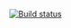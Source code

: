 [![Build status](https://ci.appveyor.com/api/projects/status/grg5nuw8nkvkk7c9?svg=true)](https://ci.appveyor.com/project/Romanx23/patterns)
